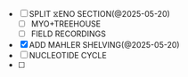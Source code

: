 

- [ ] SPLIT ⧖ENO SECTION(@2025-05-20)
	- [ ] MYO+TREEHOUSE
	- [ ] FIELD RECORDINGS
- [x] ADD MAHLER SHELVING(@2025-05-20)
- [ ] NUCLEOTIDE CYCLE
- [ ] 